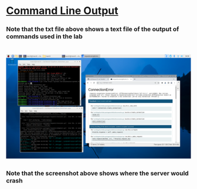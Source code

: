 # [Command Line Output](/Labs/Lab2/lab2_output.txt)
### Note that the txt file above shows a text file of the output of commands used in the lab

# ![Command Line Output](/Labs/Lab10/lesson10.png)
### Note that the screenshot above shows where the server would crash

